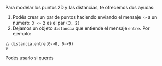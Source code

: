 Para modelar los puntos 2D y las distancias, te ofrecemos dos ayudas:

1. Podés crear un par de puntos haciendo enviando el mensaje `->` a un número: `3 -> 2` es el par `(3, 2)`
2. Dejamos un objeto `distancia` que entiende el mensaje `entre`. Por ejemplo:

```wollok
ム distancia.entre(0->0, 0->9)
9
```

Podés usarlo si querés